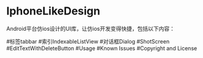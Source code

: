 # IphoneLikeDesign
Android平台仿ios设计的UI库，让仿ios开发变得快捷，包括以下内容：

#标签tabbar
#索引IndexableListView
#对话框Dialog
#ShotScreen
#EditTextWithDeleteButton
#Usage
#Known Issues
#Copyright and License


